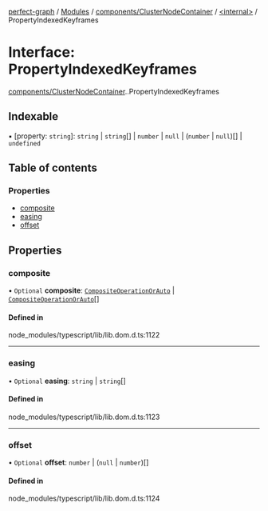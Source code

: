 [perfect-graph](../README.md) / [Modules](../modules.md) / [components/ClusterNodeContainer](../modules/components_ClusterNodeContainer.md) / [<internal\>](../modules/components_ClusterNodeContainer._internal_.md) / PropertyIndexedKeyframes

# Interface: PropertyIndexedKeyframes

[components/ClusterNodeContainer](../modules/components_ClusterNodeContainer.md).[<internal>](../modules/components_ClusterNodeContainer._internal_.md).PropertyIndexedKeyframes

## Indexable

▪ [property: `string`]: `string` \| `string`[] \| `number` \| ``null`` \| (`number` \| ``null``)[] \| `undefined`

## Table of contents

### Properties

- [composite](components_ClusterNodeContainer._internal_.PropertyIndexedKeyframes.md#composite)
- [easing](components_ClusterNodeContainer._internal_.PropertyIndexedKeyframes.md#easing)
- [offset](components_ClusterNodeContainer._internal_.PropertyIndexedKeyframes.md#offset)

## Properties

### composite

• `Optional` **composite**: [`CompositeOperationOrAuto`](../modules/components_ClusterNodeContainer._internal_.md#compositeoperationorauto) \| [`CompositeOperationOrAuto`](../modules/components_ClusterNodeContainer._internal_.md#compositeoperationorauto)[]

#### Defined in

node_modules/typescript/lib/lib.dom.d.ts:1122

___

### easing

• `Optional` **easing**: `string` \| `string`[]

#### Defined in

node_modules/typescript/lib/lib.dom.d.ts:1123

___

### offset

• `Optional` **offset**: `number` \| (``null`` \| `number`)[]

#### Defined in

node_modules/typescript/lib/lib.dom.d.ts:1124

